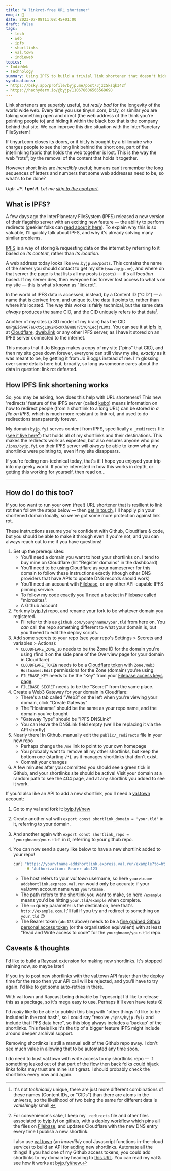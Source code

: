 ```yaml
---
title: "A linkrot-free URL shortener"
emoji: 🔗
date: 2023-07-08T11:08:45+01:00
draft: false
tags:
  - tech
  - web
  - ipfs
  - shortlinks
  - val.town
  - indieweb
topics:
- IndieWeb
- Technology
summary: Using IPFS to build a trivial link shortener that doesn't hide & hoard the destination from the world.
syndications:
- https://bsky.app/profile/byjp.me/post/3jzz5ksqk342f
- https://hachyderm.io/@byjp/110678606565568698
---
```

Link shorteners are superbly useful, but _really bad_ for the longevity of the world wide web. Every time you use tinyurl.com, bit.ly, or similar you are taking something open and direct (the web address of the think you're pointing people to) and hiding it within the black box that is the company behind that site. We can improve this dire situation with the InterPlanetary FileSystem!

If tinyurl.com closes its doors, or if bit.ly is bought by a billionaire who charges people to see the long link behind the short one, part of the interlinking fabric that holds the web together is lost. This is the way the web "rots"; by the removal of the content that holds it together.

However short links are _incredibly_ useful; humans can't remember the long sequences of letters and numbers that some web addresses need to be, so what's to be done?

_Ugh. JP. **I get it**. Let me [skip to the cool part](#how-ipfs-link-shortening-works)._

## What is IPFS?

A few days ago the InterPlanetary FileSystem (IPFS) released a new version of their flagship server with an exciting new feature — the ability to perform redirects (geekier folks can [read about it here](https://specs.ipfs.tech/ipips/ipip-0002/)). To explain why this is so valuable, I'll quickly talk about IPFS, and why it's already solving many similar problems.

[IPFS](https://ipfs.tech/) is a way of storing & requesting data on the internet by referring to it based on _its content_, rather than _its location_.

A web address today looks like `www.byjp.me/posts`. This contains the name of the server you should contact to get my site (`www.byjp.me`), and where on that server the page is that lists all my posts (`/posts`) — it's all _location_ based. If my server dies, then everyone has forever lost access to what's on my site — this is what's known as "[link rot](https://en.wikipedia.org/wiki/Link_rot)".

In the world of IPFS data is accessed, instead, by a Content ID ("CID") — a name that is derived from, and unique to, the data it points to, rather than where it's located. The way this works is fairly technical, but the same data _always_ produces the same CID, and the CID uniquely refers to that data[^1].

Another of my sites (a 3D model of my brain) has the CID `QmPgEidvA67eUxtSgLQy2N5cWXh8WQ8r7iYQn1ecjrL8Mz`. You can see it at [ipfs.io](https://ipfs.io/ipfs/QmPgEidvA67eUxtSgLQy2N5cWXh8WQ8r7iYQn1ecjrL8Mz), at [Cloudflare](https://cloudflare-ipfs.com/ipfs/QmPgEidvA67eUxtSgLQy2N5cWXh8WQ8r7iYQn1ecjrL8Mz), [dweb.link](https://dweb.link/ipfs/QmPgEidvA67eUxtSgLQy2N5cWXh8WQ8r7iYQn1ecjrL8Mz) or any other IPFS server, as I have it stored on an IPFS server connected to the internet.

This means that if Jo Bloggs makes a copy of my site ("pins" that CID), and then my site goes down forever, everyone can still view my site, _exactly_ as it was meant to be, by getting it from Jo Bloggs instead of me. I'm glossing over some details here but, broadly, so long as someone cares about the data in question: link rot defeated.

[^1]: It's not _technically_ unique, there are just more different combinations of these names (Content IDs, or "CIDs") than there are atoms in the universe, so the likelihood of two being the same for different data is _vanishingly_ small.

## How IPFS link shortening works

So, you may be asking, how does this help with URL shorteners? This new 'redirects' feature of the IPFS server (called [kubo](https://github.com/ipfs/kubo#readme)) means information on how to redirect people (from a shortlink to a long URL) can be stored _in a file on IPFS_, which is much more resistant to link rot, and used to do redirections transparently forever.

My domain `byjp.fyi` serves content from IPFS, specifically a `_redirects` file ([see it live here](https://byjp.fyi/_redirects)[^2]) that holds all of my shortlinks and their destinations. This makes the redirects work as expected, but also ensures anyone who pins `/ipns/byjp.fyi` on their IPFS server will _always_ be able to know what my shortlinks were pointing to, even if my site disappears.

If you're feeling non-technical today, that's it! I hope you enjoyed your trip into my geeky world. If you're interested in how this works in depth, or getting this working for yourself, then read on…

[^2]: For convenience's sake, I keep my `_redirects` file and other files associated to byjp.fyi [on github](https://github.com/by-jp/byjp.fyi), with a [deploy workflow](https://github.com/by-jp/byjp.fyi/blob/main/.github/workflows/deploy.yaml) which pins all the files on [Filebase](https://filebase.com/), and updates Cloudflare with the new DNS entry every time I publish a new shortlink.

    I also use [val.town](https://val.town) (an _incredibly_ cool Javascript functions in-the-cloud service) to build an API for adding new shortlinks. Automate all the things! If you had one of my Github access tokens, you could add shortlinks to my domain by heading to [this URL](https://byjp-addshortlink.express.val.run/example?to=https://example.com). You can read my val & see how it works at [byjp.fyi/new](https://byjp.fyi/new).

---

## How do I do this too?

If you too want to run your own (free!) URL shortener that is resilient to link rot then follow the steps below — then [get in touch](/standing-invitation), I'll happily pin your shortened domain locally, so we've got some more protection against link rot.

These instructions assume you're confident with Github, Cloudflare & code, but you should be able to make it through even if you're not, and you can always reach out to me if you have questions!

1. Set up the prerequisites:
   - You'll need a domain you want to host your shortlinks on. I tend to buy mine on Cloudflare (hit "Register domains" in the dashboard)
   - You'll need to be using Cloudflare as your nameserver for this domain to follow these instructions exactly (though other DNS providers that have APIs to update DNS records should work)
   - You'll need an account with [Filebase](https://filebase.com), or any other API-capable IPFS pinning service.
   - To follow my code exactly you'll need a bucket in Filebase called "microsites".
   - A Github account
2. Fork my [byjp.fyi](https://github.com/by-jp/byjp.fyi) repo, and rename your fork to be whatever domain you registered.
   - I'll refer to this as `github.com/yourghname/your.tld` from here on. You _can_ call the repo something different to what your domain is, but you'll need to edit the deploy scripts.
3. Add some secrets to your repo (see your repo's Settings > Secrets and variables > Actions):
   - `CLOUDFLARE_ZONE_ID` needs to be the Zone ID for the domain you're using (find it on the side pane of the Overview page for your domain in Cloudflare)
   - `CLOUDFLARE_TOKEN` needs to be a [Cloudflare token](https://dash.cloudflare.com/profile/api-tokens) with `Zone.Web3 Hostnames:Edit` permissions for the Zone (domain) you're using.
   - `FILEBASE_KEY` needs to be the "Key" from your [Filebase access keys page](https://console.filebase.com/keys).
   - `FILEBASE_SECRET` needs to be the "Secret" from the same place.
4. Create a Web3 Gateway for your domain in Cloudflare:
   - There's a tab called "Web3" on the left when you're viewing your domain, click "Create Gateway"
   - The "Hostname" should be the same as your repo name, and the domain you've bought
   - "Gateway Type" should be "IPFS DNSLink"
   - You can leave the DNSLink field empty (we'll be replacing it via the API shortly)
5. Nearly there! In Github, manually edit the `public/_redirects` file in your new repo
   - Perhaps change the `/me` link to point to your own homepage
   - You probably want to remove all my other shortlinks, but keep the bottom one (starting `/*`), as it manages shortlinks that don't exist.
   - Commit your changes
6. A few minutes after you committed you should see a green tick in Github, and your shortlinks site should be active! Visit your domain at a random path to see the 404 page, and at any shortlink you added to see it work.

If you'd also like an API to add a new shortlink, you'll need a [val.town](https://val.town) account:

1. Go to my val and fork it: [byjp.fyi/new](https://byjp.fyi/new)
2. Create another val with `export const shortlink_domain = 'your.tld'` in it, referring to your domain.
3. And another again with `export const shortlink_repo = 'yourghname/your.tld'` in it, referring to your github repo.
4. You can now send a query like below to have a new shortlink added to your repo!

    ```sh
    curl "https://yourvtname-addshortlink.express.val.run/example?to=http://example.com" \
         -H 'Authorization: Bearer abc123
    ```

   - The host refers to your _val.town_ username, so here `yourvtname-addshortlink.express.val.run` would only be accurate if your val.town account name was `yourvtname`.
   - The path refers to the shortlink you want to make, so here `/example` means you'd be hitting `your.tld/example` when complete.
   - The `to` query parameter is the destination, here that's `http://example.com`. It'll fail if you try and redirect to something on `your.tld` 😉
   - The Bearer token (`abc123` above) needs to be a [fine grained Github personal access token](https://github.com/settings/tokens?type=beta) (or the organisation equivalent) with at least "Read and Write access to code" for the `yourghname/your.tld` repo.

## Caveats & thoughts

I'd like to build a [Raycast](https://raycast.com) extension for making new shortlinks. It's stopped raining now, so maybe later!

If you try to post new shortlinks with the val.town API faster than the deploy time for the repo then your API call will be rejected, and you'll have to try again. I'd like to get some auto-retries in there.

With val town and Raycast being drivable by Typescript I'd like to release this as a package, so it's mega easy to use. Perhaps it'll even have tests 😲

I'd _really_ like to be able to publish this blog with "other things I'd like to be included in the root hash", so I could say "resolve `/ipns/byjp.fyi/` and include that IPFS data here", so this blog always includes a 'backup' of the shortlinks. This feels like it's the tip of a bigger feature IPFS might include around deeper archival support.

Removing shortlinks is still a manual edit of the Github repo away. I don't see much value in allowing that to be automated any time soon.

I do need to trust val.town with write access to my shortlinks repo — if something leaked out of that part of the flow then back folks could hijack links folks may trust are mine isn't great. I should probably check the shortlinks every now and again.
